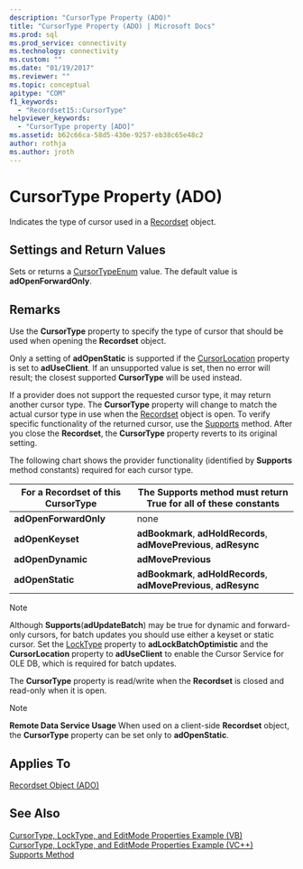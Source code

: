 ```yaml
---
description: "CursorType Property (ADO)"
title: "CursorType Property (ADO) | Microsoft Docs"
ms.prod: sql
ms.prod_service: connectivity
ms.technology: connectivity
ms.custom: ""
ms.date: "01/19/2017"
ms.reviewer: ""
ms.topic: conceptual
apitype: "COM"
f1_keywords: 
  - "Recordset15::CursorType"
helpviewer_keywords: 
  - "CursorType property [ADO]"
ms.assetid: b62c66ca-58d5-430e-9257-eb38c65e48c2
author: rothja
ms.author: jroth
---
```

# CursorType Property (ADO)
Indicates the type of cursor used in a [Recordset](../../../ado/reference/ado-api/recordset-object-ado.md) object.  
  
## Settings and Return Values  
 Sets or returns a [CursorTypeEnum](../../../ado/reference/ado-api/cursortypeenum.md) value. The default value is **adOpenForwardOnly**.  
  
## Remarks  
 Use the **CursorType** property to specify the type of cursor that should be used when opening the **Recordset** object.  
  
 Only a setting of **adOpenStatic** is supported if the [CursorLocation](../../../ado/reference/ado-api/cursorlocation-property-ado.md) property is set to **adUseClient**. If an unsupported value is set, then no error will result; the closest supported **CursorType** will be used instead.  
  
 If a provider does not support the requested cursor type, it may return another cursor type. The **CursorType** property will change to match the actual cursor type in use when the [Recordset](../../../ado/reference/ado-api/recordset-object-ado.md) object is open. To verify specific functionality of the returned cursor, use the [Supports](../../../ado/reference/ado-api/supports-method.md) method. After you close the **Recordset**, the **CursorType** property reverts to its original setting.  
  
 The following chart shows the provider functionality (identified by **Supports** method constants) required for each cursor type.  
  
|For a Recordset of this CursorType|The Supports method must return True for all of these constants|  
|----------------------------------------|---------------------------------------------------------------------|  
|**adOpenForwardOnly**|none|  
|**adOpenKeyset**|**adBookmark**, **adHoldRecords**, **adMovePrevious**, **adResync**|  
|**adOpenDynamic**|**adMovePrevious**|  
|**adOpenStatic**|**adBookmark**, **adHoldRecords**, **adMovePrevious**, **adResync**|  
  
> [!NOTE]
>  Although **Supports**(**adUpdateBatch**) may be true for dynamic and forward-only cursors, for batch updates you should use either a keyset or static cursor. Set the [LockType](../../../ado/reference/ado-api/locktype-property-ado.md) property to **adLockBatchOptimistic** and the **CursorLocation** property to **adUseClient** to enable the Cursor Service for OLE DB, which is required for batch updates.  
  
 The **CursorType** property is read/write when the **Recordset** is closed and read-only when it is open.  
  
> [!NOTE]
>  **Remote Data Service Usage** When used on a client-side **Recordset** object, the **CursorType** property can be set only to **adOpenStatic**.  
  
## Applies To  
 [Recordset Object (ADO)](../../../ado/reference/ado-api/recordset-object-ado.md)  
  
## See Also  
 [CursorType, LockType, and EditMode Properties Example (VB)](../../../ado/reference/ado-api/cursortype-locktype-and-editmode-properties-example-vb.md)   
 [CursorType, LockType, and EditMode Properties Example (VC++)](../../../ado/reference/ado-api/cursortype-locktype-and-editmode-properties-example-vc.md)   
 [Supports Method](../../../ado/reference/ado-api/supports-method.md)
